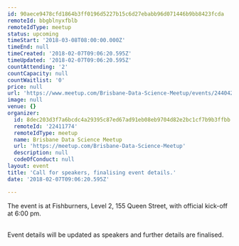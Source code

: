 ```yaml
---
id: 90aece9478cfd1864b3ff0196d5227b15c6d27ebabb96d071446b9bb8423fcda
remoteId: bbgblnyxfblb
remoteIdType: meetup
status: upcoming
timeStart: '2018-03-08T08:00:00.000Z'
timeEnd: null
timeCreated: '2018-02-07T09:06:20.595Z'
timeUpdated: '2018-02-07T09:06:20.595Z'
countAttending: '2'
countCapacity: null
countWaitlist: '0'
price: null
url: 'https://www.meetup.com/Brisbane-Data-Science-Meetup/events/244042316/'
image: null
venue: {}
organizer:
  id: 8dec203d3f7a6bcdc4a29395c87ed67ad91eb08eb9704d82e2bc1cf7b9b3ffbb
  remoteId: '22411774'
  remoteIdType: meetup
  name: Brisbane Data Science Meetup
  url: 'https://meetup.com/Brisbane-Data-Science-Meetup'
  description: null
  codeOfConduct: null
layout: event
title: 'Call for speakers, finalising event details.'
date: '2018-02-07T09:06:20.595Z'

---
```

<p>The event is at Fishburners, Level 2, 155 Queen Street, with official kick-off at 6:00 pm. </p> <p><br/>Event details will be updated as speakers and further details are finalised.</p>
